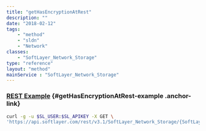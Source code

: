 ```yaml
---
title: "getHasEncryptionAtRest"
description: ""
date: "2018-02-12"
tags:
    - "method"
    - "sldn"
    - "Network"
classes:
    - "SoftLayer_Network_Storage"
type: "reference"
layout: "method"
mainService : "SoftLayer_Network_Storage"
---
```


### [REST Example](#getHasEncryptionAtRest-example) <a href="/article/rest/"><i class="fas fa-question"></i></a> {#getHasEncryptionAtRest-example .anchor-link} 
```bash
curl -g -u $SL_USER:$SL_APIKEY -X GET \
'https://api.softlayer.com/rest/v3.1/SoftLayer_Network_Storage/{SoftLayer_Network_StorageID}/getHasEncryptionAtRest'
```

